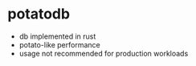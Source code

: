 # potatodb

- db implemented in rust
- potato-like performance
- usage not recommended for production workloads
